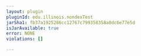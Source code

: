 ```yaml
---
layout: plugin
pluginId: edu.illinois.nondexTest
jarSha1: fb37a1925286cc12767c799358358a0dc6e77e5d
isJarAvailable: true
error: NONE
violations: []

---
```

